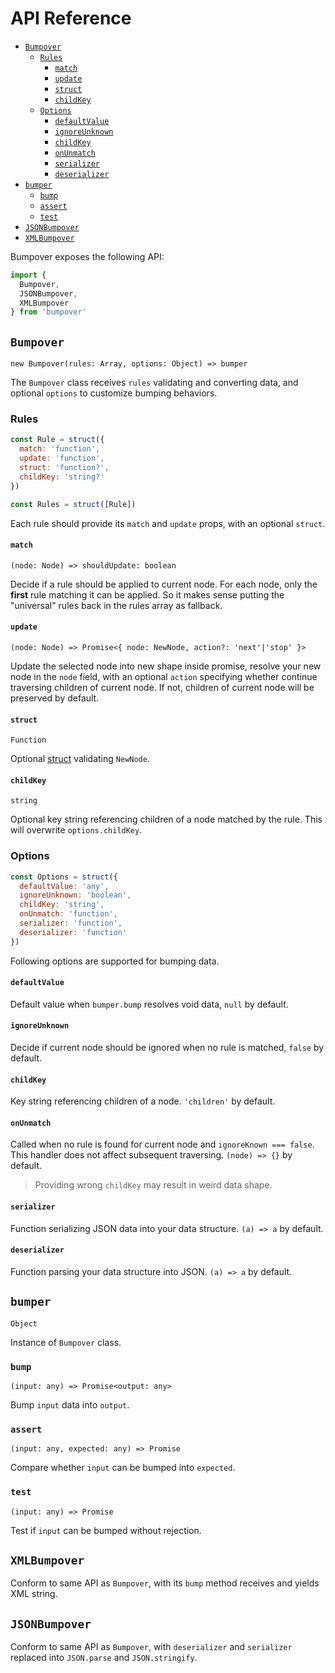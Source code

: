 # API Reference

* [`Bumpover`](#bumpover)
  * [`Rules`](#rules)
    * [`match`](#match)
    * [`update`](#update)
    * [`struct`](#struct)
    * [`childKey`](#childkey)
  * [`Options`](#options)
    * [`defaultValue`](#defaultvalue)
    * [`ignoreUnknown`](#ignoreunknown)
    * [`childKey`](#childkey)
    * [`onUnmatch`](#onunmatch)
    * [`serializer`](#serializer)
    * [`deserializer`](#deserializer)
* [`bumper`](#bumper)
  * [`bump`](#bump)
  * [`assert`](#assert)
  * [`test`](#test)
* [`JSONBumpover`](#jsonbumpover)
* [`XMLBumpover`](#xmlbumpover)

Bumpover exposes the following API:

``` js
import {
  Bumpover,
  JSONBumpover,
  XMLBumpover
} from 'bumpover'
```

## `Bumpover`
`new Bumpover(rules: Array, options: Object) => bumper`

The `Bumpover` class receives `rules` validating and converting data, and optional `options` to customize bumping behaviors.

### Rules

``` js
const Rule = struct({
  match: 'function',
  update: 'function',
  struct: 'function?',
  childKey: 'string?'
})

const Rules = struct([Rule])
```

Each rule should provide its `match` and `update` props, with an optional `struct`.

#### `match`
`(node: Node) => shouldUpdate: boolean`

Decide if a rule should be applied to current node. For each node, only the **first** rule matching it can be applied. So it makes sense putting the "universal" rules back in the rules array as fallback.

#### `update`
`(node: Node) => Promise<{ node: NewNode, action?: 'next'|'stop' }>`

Update the selected node into new shape inside promise, resolve your new node in the `node` field, with an optional `action` specifying whether continue traversing children of current node. If not, children of current node will be preserved by default.

#### `struct`
`Function`

Optional [struct](https://github.com/ianstormtaylor/superstruct/blob/master/docs/reference.md#struct) validating `NewNode`.

#### `childKey`
`string`

Optional key string referencing children of a node matched by the rule. This will overwrite `options.childKey`.

### Options

``` js
const Options = struct({
  defaultValue: 'any',
  ignoreUnknown: 'boolean',
  childKey: 'string',
  onUnmatch: 'function',
  serializer: 'function',
  deserializer: 'function'
})
```

Following options are supported for bumping data.

#### `defaultValue`
Default value when `bumper.bump` resolves void data, `null` by default.

#### `ignoreUnknown`
Decide if current node should be ignored when no rule is matched, `false` by default.

#### `childKey`
Key string referencing children of a node. `'children'` by default.

#### `onUnmatch`
Called when no rule is found for current node and `ignoreKnown === false`. This handler does not affect subsequent traversing. `(node) => {}` by default.

> Providing wrong `childKey` may result in weird data shape.

#### `serializer`
Function serializing JSON data into your data structure. `(a) => a` by default.

#### `deserializer`
Function parsing your data structure into JSON. `(a) => a` by default.


## `bumper`
`Object`

Instance of `Bumpover` class.

### `bump`
`(input: any) => Promise<output: any>`

Bump `input` data into `output`.

### `assert`
`(input: any, expected: any) => Promise`

Compare whether `input` can be bumped into `expected`.

### `test`
`(input: any) => Promise`

Test if `input` can be bumped without rejection.


## `XMLBumpover`

Conform to same API as `Bumpover`, with its `bump` method receives and yields XML string.


## `JSONBumpover`

Conform to same API as `Bumpover`, with `deserializer` and `serializer` replaced into `JSON.parse` and `JSON.stringify`.
